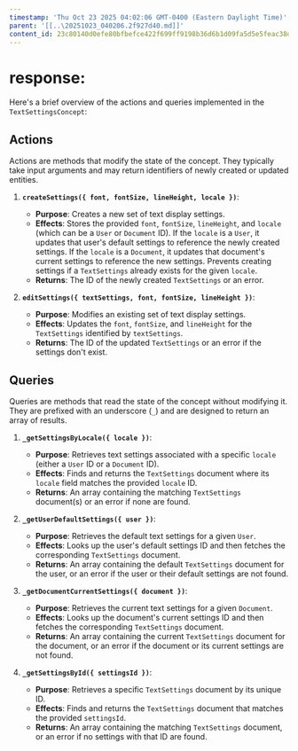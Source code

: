 ```yaml
---
timestamp: 'Thu Oct 23 2025 04:02:06 GMT-0400 (Eastern Daylight Time)'
parent: '[[..\20251023_040206.2f927d40.md]]'
content_id: 23c80140d0efe80bfbefce422f699ff9198b36d6b1d09fa5d5e5feac38d7de77
---
```


# response:

Here's a brief overview of the actions and queries implemented in the `TextSettingsConcept`:

## Actions

Actions are methods that modify the state of the concept. They typically take input arguments and may return identifiers of newly created or updated entities.

1. **`createSettings({ font, fontSize, lineHeight, locale })`**:
   * **Purpose**: Creates a new set of text display settings.
   * **Effects**: Stores the provided `font`, `fontSize`, `lineHeight`, and `locale` (which can be a `User` or `Document` ID). If the `locale` is a `User`, it updates that user's default settings to reference the newly created settings. If the `locale` is a `Document`, it updates that document's current settings to reference the new settings. Prevents creating settings if a `TextSettings` already exists for the given `locale`.
   * **Returns**: The ID of the newly created `TextSettings` or an error.

2. **`editSettings({ textSettings, font, fontSize, lineHeight })`**:
   * **Purpose**: Modifies an existing set of text display settings.
   * **Effects**: Updates the `font`, `fontSize`, and `lineHeight` for the `TextSettings` identified by `textSettings`.
   * **Returns**: The ID of the updated `TextSettings` or an error if the settings don't exist.

## Queries

Queries are methods that read the state of the concept without modifying it. They are prefixed with an underscore (`_`) and are designed to return an array of results.

1. **`_getSettingsByLocale({ locale })`**:
   * **Purpose**: Retrieves text settings associated with a specific `locale` (either a `User` ID or a `Document` ID).
   * **Effects**: Finds and returns the `TextSettings` document where its `locale` field matches the provided `locale` ID.
   * **Returns**: An array containing the matching `TextSettings` document(s) or an error if none are found.

2. **`_getUserDefaultSettings({ user })`**:
   * **Purpose**: Retrieves the default text settings for a given `User`.
   * **Effects**: Looks up the user's default settings ID and then fetches the corresponding `TextSettings` document.
   * **Returns**: An array containing the default `TextSettings` document for the user, or an error if the user or their default settings are not found.

3. **`_getDocumentCurrentSettings({ document })`**:
   * **Purpose**: Retrieves the current text settings for a given `Document`.
   * **Effects**: Looks up the document's current settings ID and then fetches the corresponding `TextSettings` document.
   * **Returns**: An array containing the current `TextSettings` document for the document, or an error if the document or its current settings are not found.

4. **`_getSettingsById({ settingsId })`**:
   * **Purpose**: Retrieves a specific `TextSettings` document by its unique ID.
   * **Effects**: Finds and returns the `TextSettings` document that matches the provided `settingsId`.
   * **Returns**: An array containing the matching `TextSettings` document, or an error if no settings with that ID are found.
